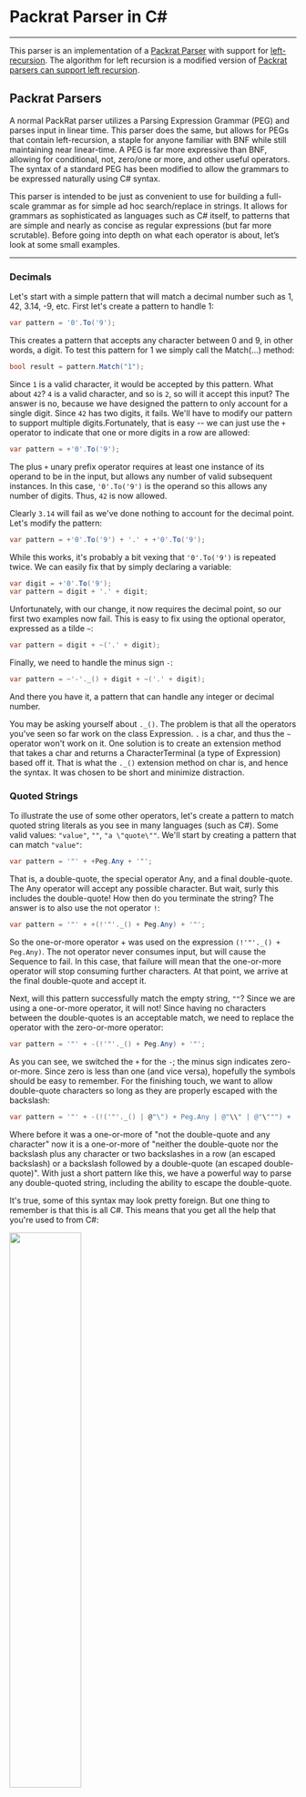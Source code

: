 # Packrat Parser in C#
---
This parser is an implementation of a [Packrat Parser](http://en.wikipedia.org/wiki/Parsing_expression_grammar) with support for [left-recursion](http://en.wikipedia.org/wiki/Left_recursion). The algorithm for left recursion is a modified version of
[Packrat parsers can support left recursion](http://dl.acm.org/citation.cfm?id=1328408.1328424). 

## Packrat Parsers

A normal PackRat parser utilizes a Parsing Expression Grammar (PEG) and parses input in linear time.  This parser does the same, but allows for PEGs that contain left-recursion, a staple for anyone familiar with BNF while still maintaining near linear-time. A PEG is far more expressive than BNF, allowing for conditional, not, zero/one or more, and other useful operators.  The syntax of a standard PEG has been modified to allow the grammars to be expressed naturally using C# syntax.

This parser is intended to be just as convenient to use for building a full-scale grammar as for simple ad hoc search/replace in strings.  It allows for grammars as sophisticated as languages such as C# itself, to patterns that are simple and nearly as 
concise as regular expressions (but far more scrutable). Before going into depth on what each operator is about, let’s look at 
some small examples.

---

### Decimals

Let's start with a simple pattern that will match a decimal number such as 1, 42, 3.14, -9, etc. First let's create a pattern to handle 1:

``` c#
var pattern = '0'.To('9');
```

This creates a pattern that accepts any character between 0 and 9, in other words, a digit.  To test this pattern for 1 we simply call the Match(...) method:

``` c#
bool result = pattern.Match("1");
```

Since `1` is a valid character, it would be accepted by this pattern.  What about `42`?  `4` is a valid character, and so is `2`, so will it accept this input?   The answer is no, because we have designed the pattern to only account for a single digit. Since `42` has two digits, it fails. We'll have to modify our pattern to support multiple digits.Fortunately, that is easy -- we can just use the `+` operator to indicate that one or more digits in a row are allowed:

``` c#
var pattern = +'0'.To('9');
```

The plus `+` unary prefix operator requires at least one instance of its operand to be in the input, but allows any number of valid subsequent instances.  In this case, `'0'.To('9')` is the operand so this allows any number of digits.  Thus, `42` is now allowed.

Clearly `3.14` will fail as we've done nothing to account for the decimal point.  Let's modify the pattern:

``` c#
var pattern = +'0'.To('9') + '.' + +'0'.To('9');
```

While this works, it's probably a bit vexing that `'0'.To('9')` is repeated twice.  We can easily fix that by simply declaring a variable:

``` c#
var digit = +'0'.To('9');
var pattern = digit + '.' + digit;
```

Unfortunately, with our change, it now requires the decimal point, so our first two examples now fail.  This is easy to fix using the optional operator, expressed as a tilde `~`:

``` c#
var pattern = digit + ~('.' + digit);
```

Finally, we need to handle the minus sign `-`:

``` c#
var pattern = ~'-'._() + digit + ~('.' + digit);
```

And there you have it, a pattern that can handle any integer or decimal number.

You may be asking yourself about `._()`.  The problem is that all the operators you've seen so far work on the class Expression. `.` is a char, and thus the `~` operator won't work on it.   One solution is to create an extension method that takes a char and returns a CharacterTerminal (a type of Expression) based off it.  That is what the `._()` extension method on char is, and hence the syntax.  It was chosen to be short and minimize distraction.

### Quoted Strings

To illustrate the use of some other operators, let's create a pattern to match quoted string literals as you see in many languages (such as C#).  Some valid values:  `"value"`, `""`, `"a \"quote\""`.   We'll start by creating a pattern that can match `"value"`:

``` c#
var pattern = '"' + +Peg.Any + '"';
```

That is, a double-quote, the special operator Any, and a final double-quote.  The Any operator will accept any possible character.  But wait, surly this includes the double-quote!  How then do you terminate the string?  The answer is to also use the not operator `!`:

``` c#
var pattern = '"' + +(!'"'._() + Peg.Any) + '"';
```

So the one-or-more operator + was used on the expression `(!'"'._() + Peg.Any)`.  The not operator never consumes input, but will cause the Sequence to fail.  In this case, that failure will mean that the one-or-more operator will stop consuming further characters.  At that point, we arrive at the final double-quote and accept it. 

Next, will this pattern successfully match the empty string, `""`?  Since we are using a one-or-more operator, it will not!  Since having no characters between the double-quotes is an acceptable match, we need to replace the operator with the zero-or-more operator:

``` c#
var pattern = '"' + -(!'"'._() + Peg.Any) + '"';
```

As you can see, we switched the `+` for the `-`; the minus sign indicates zero-or-more.  Since zero is less than one (and vice versa), hopefully the symbols should be easy to remember. For the finishing touch, we want to allow double-quote characters so long as they are properly escaped with the backslash:

``` c#
var pattern = '"' + -(!('"'._() | @"\") + Peg.Any | @"\\" | @"\""") + '"';
```

Where before it was a one-or-more of "not the double-quote and any character" now it is a one-or-more of "neither the double-quote nor the backslash plus any character or two backslashes in a row (an escaped backslash) or a backslash followed by a double-quote (an escaped double-quote)".  With just a short pattern like this, we have a powerful way to parse any double-quoted string, including the ability to escape the double-quote. 

It's true, some of this syntax may look pretty foreign.  But one thing to remember is that this is all C#.  This means that you get all the help that you're used to from C#:

<img src="https://github.com/kswoll/npeg/blob/master/Docs/PEG1.png?raw=true" width="50%">

## API Reference

A PEG is built by composing complex expressions together based on simpler ones.   When they are composed inline as C# expressions and statements, they are referred to as patterns.  (These are what you saw in the two samples above)  Patterns are concise and easy to whip up when the need arises. Some disadvantages to them are that they are anonymous and they cannot support recursion.   For example, we earlier declared digit this way:

``` c#
var digit = +'0'.To('9');
var pattern = digit + '.' + digit;
```

`pattern.ToString()` would yield `"? + '.' + ?"`.  If you want more readable strings, it is possible to name them explicitly:

``` c#
var digit = +'0'.To('9').Capture("digit");
```

Feels a little dirty to type `"digit"` twice but now, `pattern.ToString()` would yield `"digit + '.' + digit"` -- just as you typed it.  

Patterns also cannot support recursion.  For example, this simple domain name pattern is not possible:

``` c#
var word = +'a'.To('Z');
var domain = domain + '.' + word | word;
```

This fails because we are trying to use domain before we have finished declaring it.  An alternative approach is to define a class that represents your syntax, and this is called a grammar.  A grammar is composed of a series of instance methods that return an Expression.  Each method represents a nonterminal.  (We created a nonterminal in the above example when we called `.Capture("digit"))`.   A grammar for the above domain pattern would be:

``` c#
public class DomainGrammar : Grammar<DomainGrammar>
{
    public virtual Expression Domain()
    {
        return Domain() + '.' + Word() | Word();
    }

    public virtual Expression Word()
    {
        return +'a'.To('Z');
    }
}
```

As you can see, using this syntax it is possible for `Domain()` to recursively call itself.   Also, the nonterminals in a grammar are automatically named, saving you the step of calling the `.Capture(...)` method as earlier. Grammars also have the advantage of publicly exposing the nonterminals in a way that is accessible for later mapping.   They are especially suited for constructing grammars for more complex languages, though can be used for the simplest patterns if desired.  

Now let's take a look at all the expressions you have available to you.

### Make Expression (`._()`)

Sometimes you have a value that you want to convert into an `Expression`.  For example, you can generally use strings and characters in combination with binary operators where the other operand is already an `Expression`. Often, though, you want to apply operations on a value that isn't already an `Expression`.  For example, suppose you want an expression that connotes "one or more `5` characters".  You can't just write:

``` c#
var fives = +'5';
```

This is because the C# expression `'5'` is not an `Expression`, so you can't use the `+` operator on it.  The solution is to use the extension method `_`, available in particular on character and string expressions.  Thus to make the above code work, you'd write:

``` c#
var fives = +'5'._()
```

The `'5'._()` construct says, "first take the c# character `'5'`, transform it into an `Expression` (via `._()`) and then apply the `+` operator on it. In the end we have a one-or-more `Expression` operating against the character `'5'`.

### Sequence (`+`)

A sequence allows you to define a string of expressions that must be satisfied.  It overloads the `+` operator so use it in the same way to concatenate two expressions together.

``` c#
    '@' + Peg.Any
```

This expression would allow any string that starts with a `@` symbol.

### Ordered Choice (`|`)

The ordered choice allows you to provide a set of possible patterns that will match.  Important: this operator evaluates from left to right.  That means the first match will be chosen, even if there is a potentially better match in a later choice.  As this is C#, it has lower precedence than the sequence `+` operator.  This means that by default (without parentheses) an ordered choice is composed of sequences (or even simpler expressions).  For example,

``` c#
'a' | 'b' + 'c'
```

This pattern allows `"a"` or `"bc"`, but not `"ab"` and not `"ac"`.  In other words, it's a choice between `'a'` or `'b'` + `'c'`.  What if we wanted a choice between `'a'` or `'b'` and then plus `'c'`?   Just use parentheses:

``` c#
('a' | 'b') + 'c'
```

Now the strings "ac" and "bc" are accepted.

### One Or More (`+`)

While the same symbol as the Sequence operator, this uses the `+` unary prefix operator, and not the `+` binary operator.  Whatever expression follows the `+` may repeat any number of times but at least one iteration must match.

``` c#
+'a'._() + 'b'
```

This pattern must start with the `a` character and can be followed by any number of additional `a` characters, so long as it ends with a `b`.  So `"ab"`, `"aab"`, and `"aaaab"` are all valid, but `"b"` is not.

### Zero Or More (`-`)

Exactly like the one-or-more operator except it does not require at least one match.  In practice this acts like the "optional" variant of the one-or-more operator. 

``` c#
-'a'._() + 'b'
```

This pattern will accept any number of `a` characters (including none) followed by a `b`.  So `"ab"`, `"aab"`, and `"b"` are all valid.

### Optional (`~`)

Whatever expression follows the operator is considered optional.  This means that if the expression accepts the input, then it is used.  If, however, the expression fails to accept the input, it is ignored and parsing proceeds to the subsequent expression.

``` c#
'a' + ~'b'._() + 'c'
```

Here the 'b' is optional so "abc" and "ac" are valid.
 
### And (`.And(...)`)
 
The operand must be satisfied.  However, even upon success no input is consumed.  Often used at the end of a sequence to verify that the input that follows the current sequence has a certain value.

``` c#
'a'._() + 'b' + "c"._().And() + +Peg.Any
```

Here we say, "allow the sequence of characters `a`, followed by `b`, *and* followed by `c`, but otherwise allowing any other following sequence of characters.

### Not (`!`)

The operand must not be satisfied.  If it is satisfied, then the parse fails. In this example, we allow the sequence `"ab"`, but it *must not* be followed with `c`. Otherwise, any other following sequence of characters is valid.

``` c#
'a'._() + 'b' + !'c'._() + +Peg.Any
```
